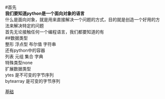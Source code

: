 #首先  
**我们要知道python是一个面向对象的语言**  
什么是面向对象，就是用来直接解决一个问题的方式，目的就是创造一个好用的方法来解决特定的问题  
首先无论接触任何一个编程语言，我们都要知道的有  
##数据类型  
整形  浮点型  布尔值  字符串  
还有python中的容器  
列表  元组  集合  字典  
特殊类型none  
扩展数据类型  
ytes 是不可变的字节序列  
bytearray 是可变的字节序列  


[基础](https://github.com/junmx9/-python/blob/main/%E5%9F%BA%E7%A1%80)
